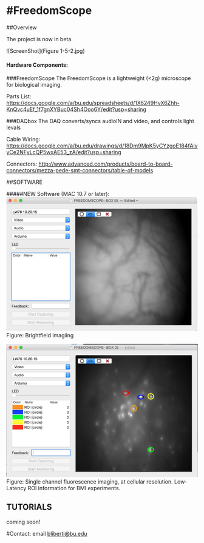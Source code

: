 #FreedomScope 
============

##Overview


The project is now in beta. 

![ScreenShot](Figure 1-5-2.jpg)

#### Hardware Components: 
###FreedomScope
The FreedomScope is a lightweight (<2g)  microscope for biological imaging.

Parts List:
https://docs.google.com/a/bu.edu/spreadsheets/d/1X6249HvX6Zhh-KnQvc4uEf_1f7gnXYBuc04Sh4Ooo6Y/edit?usp=sharing

###DAQbox
The DAQ converts/syncs audioIN and video, and controls light levals

Cable Wiring: https://docs.google.com/a/bu.edu/drawings/d/18Dm9MpK5yCYzgoE184fAivyCe2NFyLcQP5wxAE53_zA/edit?usp=sharing

Connectors:  http://www.advanced.com/products/board-to-board-connectors/mezza-pede-smt-connectors/table-of-models 


##SOFTWARE

#####NEW Software (MAC 10.7 or later):
![ScreenShot](FS01.jpg)
Figure: Brightfield imagiing 


![ScreenShot](FS02.jpg)
Figure: Single channel fluorescence imaging, at cellular resolution. Low-Latency ROI information for BMI experiments.



## TUTORIALS
coming soon!


#Contact:
email bliberti@bu.edu




